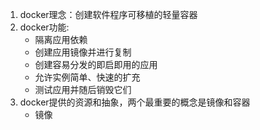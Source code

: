 1. docker理念：创建软件程序可移植的轻量容器
2. docker功能:
    - 隔离应用依赖
    - 创建应用镜像并进行复制
    - 创建容易分发的即启即用的应用
    - 允许实例简单、快速的扩充
    - 测试应用并随后销毁它们
3. docker提供的资源和抽象，两个最重要的概念是镜像和容器
    - 镜像